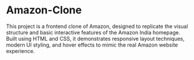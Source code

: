 # Amazon-Clone
This project is a frontend clone of Amazon, designed to replicate the visual structure and basic interactive features of the Amazon India homepage. Built using HTML and CSS, it demonstrates responsive layout techniques, modern UI styling, and hover effects to mimic the real Amazon website experience. 
